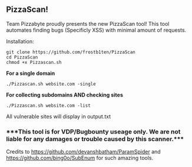 <h2>PizzaScan!</h2>

Team Pizzabyte proudly presents the new PizzaScan tool! This tool automates finding bugs (Specificly XSS) with minimal amount of requests.

Installation:

```
git clone https://github.com/frostb1ten/PizzaScan
cd PizzaScan
chmod +x Pizzascan.sh
```

<b>For a single domain</b>

```
./Pizzascan.sh website.com -single
```

<b>For collecting subdomains AND checking sites</b>

```
./Pizzascan.sh website.com -list
```

All vulnerable sites will display in output.txt

<h3>***This tool is for VDP/Bugbounty useage only. We are not liable for any damages or trouble caused by this scanner.***</h3>



Credits to 
https://github.com/devanshbatham/ParamSpider
and 
https://github.com/bing0o/SubEnum
for such amazing tools.
